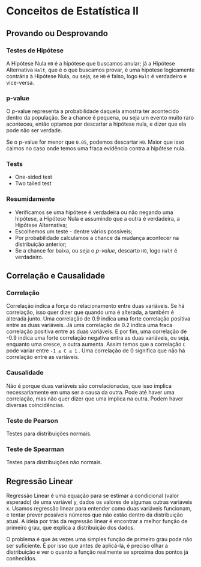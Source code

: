 # Conceitos de Estatística II

## Provando ou Desprovando

### Testes de Hipótese

A Hipótese Nula ```H0``` é a hipótese que buscamos anular; já a Hipótese Alternativa ```Halt```, que é o que buscamos provar, é uma hipótese logicamente contrária à Hipótese Nula, ou seja, se ```H0``` é falso, logo ```Halt``` é verdadeiro e vice-versa.

### p-value

O p-value representa a probabilidade daquela amostra ter acontecido dentro da população. Se a chance é pequena, ou seja um evento muito raro aconteceu, então optamos por descartar a hipótese nula, e dizer que ela pode não ser verdade.

Se o p-value for menor que ```0.05```, podemos descartar ```H0```. Maior que isso caimos no caso onde temos uma fraca evidência contra a hipótese nula.

### Tests

* One-sided test
* Two tailed test

### Resumidamente

* Verificamos se uma hipótese é verdadeira ou não negando uma hipótese, a Hipótese Nula e assumindo que a outra é verdadeira, a Hipótese Alternativa;
* Escolhemos um teste - dentre vários possíveis;
* Por probabilidade calculamos a chance da mudança acontecer na distribuição anterior;
* Se a chance for baixa, ou seja o *p-value*, descarto ```H0```, logo ```Halt``` é verdadeiro.

## Correlação e Causalidade

### Correlação

Correlação indica a força do relacionamento entre duas variáveis. Se há correlação, isso quer dizer que quando uma é alterada, a também é alterada junto. Uma correlação de 0.9 indica uma forte correlação positiva entre as duas variáveis. Já uma correlação de 0.2 indica uma fraca correlação positiva entre as duas variáveis. E por fim, uma correlação de -0.9 indica uma forte correlação negativa entra as duas variáveis, ou seja, enquanto uma cresce, a outra aumenta. Assim temos que a correlação ```C``` pode variar entre ```-1 ≤ C ≤ 1``` . Uma correlação de 0 significa que não há correlação entre as variáveis.

### Causalidade

Não é porque duas variáveis são correlacionadas, que isso implica necessariamente em uma ser a causa da outra. Pode até haver uma correlação, mas não quer dizer que uma implica na outra. Podem haver diversas coincidências.

### Teste de Pearson

Testes para distribuições normais.

### Teste de Spearman

Testes para distribuições não normais.

## Regressão Linear

Regressão Linear é uma equação para se estimar a condicional (valor esperado) de uma variável y, dados os valores de algumas outras variáveis x. Usamos regressão linear para entender como duas variáveis funcionam, e tentar prever possíveis números que não estão dentro da distribuição atual. A ideia por trás da regressão linear é encontrar a melhor função de primeiro grau, que explica a distribuição dos dados.

O problema é que às vezes uma simples função de primeiro grau pode não ser suficiente. É por isso que antes de aplicá-la, é preciso olhar a distribuição e ver o quanto a função realmente se aproxima dos pontos já conhecidos.